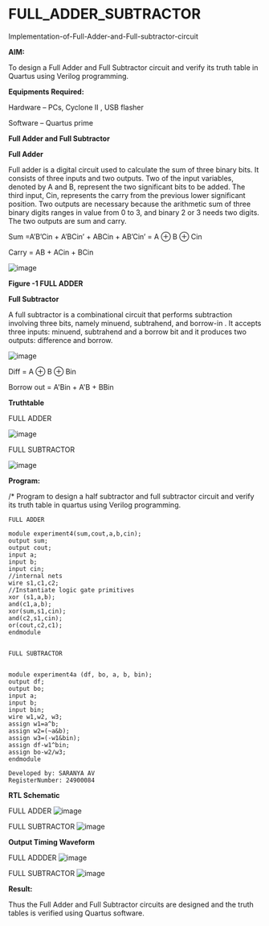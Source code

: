 # FULL_ADDER_SUBTRACTOR

Implementation-of-Full-Adder-and-Full-subtractor-circuit

**AIM:**

To design a Full Adder and Full Subtractor circuit and verify its truth table in Quartus using Verilog programming.

**Equipments Required:**

Hardware – PCs, Cyclone II , USB flasher

Software – Quartus prime

**Full Adder and Full Subtractor**

**Full Adder**

Full adder is a digital circuit used to calculate the sum of three binary bits. It consists of three inputs and two outputs. Two of the input variables, denoted by A and B, represent the two significant bits to be added. The third input, Cin, represents the carry from the previous lower significant position. Two outputs are necessary because the arithmetic sum of three binary digits ranges in value from 0 to 3, and binary 2 or 3 needs two digits. The two outputs are sum and carry.

Sum =A’B’Cin + A’BCin’ + ABCin + AB’Cin’ = A ⊕ B ⊕ Cin 

Carry = AB + ACin + BCin

![image](https://github.com/naavaneetha/FULL_ADDER_SUBTRACTOR/assets/154305477/0f30ba51-5ffb-4198-845f-18e054f675e7)

**Figure -1 FULL ADDER**

**Full Subtractor**

A full subtractor is a combinational circuit that performs subtraction involving three bits, namely minuend, subtrahend, and borrow-in . It accepts three inputs: minuend, subtrahend and a borrow bit and it produces two outputs: difference and borrow.

![image](https://github.com/naavaneetha/FULL_ADDER_SUBTRACTOR/assets/154305477/02b24f51-ab51-4304-9ad6-7b81ffc1ead5)

Diff = A ⊕ B ⊕ Bin 

Borrow out = A'Bin + A'B + BBin

**Truthtable**

FULL ADDER

![image](https://github.com/user-attachments/assets/4ddee215-713b-4e10-a4bf-549a75f17b7f)

FULL SUBTRACTOR

![image](https://github.com/user-attachments/assets/23e954f9-acef-41db-80e7-b0ab7aea7464)

**Program:**

/* Program to design a half subtractor and full subtractor circuit and verify its truth table in quartus using Verilog programming.
~~~~
FULL ADDER

module experiment4(sum,cout,a,b,cin);
output sum;
output cout;
input a;
input b;
input cin;
//internal nets
wire s1,c1,c2;
//Instantiate logic gate primitives
xor (s1,a,b);
and(c1,a,b);
xor(sum,s1,cin);
and(c2,s1,cin);
or(cout,c2,c1);
endmodule
~~~~
~~~~

FULL SUBTRACTOR


module experiment4a (df, bo, a, b, bin);
output df;
output bo;
input a;
input b;
input bin;
wire w1,w2, w3;
assign w1=a^b;
assign w2=(~a&b);
assign w3=(-w1&bin);
assign df-w1^bin;
assign bo-w2/w3;
endmodule
~~~~
~~~~
Developed by: SARANYA AV
RegisterNumber: 24900084
~~~~

**RTL Schematic**

FULL ADDER
![image](https://github.com/user-attachments/assets/24973792-b80c-4de3-bcc6-79c04c74ff4d)

FULL SUBTRACTOR
![image](https://github.com/user-attachments/assets/3134c7d7-2990-4618-af16-656acda331c5)



**Output Timing Waveform**

FULL ADDDER
![image](https://github.com/user-attachments/assets/0c21a916-06e8-430c-baac-c81551a63229)

FULL SUBTRACTOR
![image](https://github.com/user-attachments/assets/623502a3-f974-42dc-b1da-0db280a77a46)



**Result:**

Thus the Full Adder and Full Subtractor circuits are designed and the truth tables is verified using Quartus software.



